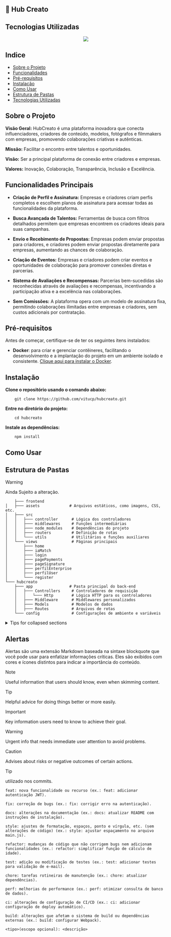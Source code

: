 ## 🚀 Hub Creato

## Tecnologias Utilizadas
  <p align="center">
    <a href="https://skillicons.dev">
      <img src="https://skillicons.dev/icons?i=git,aws,docker,adonis,js,nginx,nodejs,notion,postgres,postman" />
    </a>
  </p>
  


## Indice

- [Sobre o Projeto](#sobre-o-projeto)
- [Funcionalidades](#funcionalidades)
- [Pré-requisitos](#pré-requisitos)
- [Instalação](#instalação)
- [Como Usar](#como-usar)
- [Estrutura de Pastas](#estrutura-de-pastas)
- [Tecnologias Utilizadas](#tecnologias-utilizadas)


## Sobre o Projeto

**Visão Geral:** HubCreato é uma plataforma inovadora que conecta influenciadores, criadores de conteúdo, modelos, fotógrafos e filmmakers com empresas, promovendo colaborações criativas e autênticas.

**Missão:** Facilitar o encontro entre talentos e oportunidades.

**Visão:** Ser a principal plataforma de conexão entre criadores e empresas.

**Valores:** Inovação, Colaboração, Transparência, Inclusão e Excelência.


## Funcionalidades Principais

- **Criação de Perfil e Assinatura:** Empresas e criadores criam perfis completos e escolhem planos de assinatura para acessar todas as funcionalidades da plataforma.

- **Busca Avançada de Talentos:** Ferramentas de busca com filtros detalhados permitem que empresas encontrem os criadores ideais para suas campanhas.

- **Envio e Recebimento de Propostas:** Empresas podem enviar propostas para criadores, e criadores podem enviar propostas diretamente para empresas, aumentando as chances de colaboração.

- **Criação de Eventos:** Empresas e criadores podem criar eventos e oportunidades de colaboração para promover conexões diretas e parcerias.

- **Sistema de Avaliações e Recompensas:** Parcerias bem-sucedidas são reconhecidas através de avaliações e recompensas, incentivando a participação ativa e a excelência nas colaborações.

- **Sem Comissões:** A plataforma opera com um modelo de assinatura fixa, permitindo colaborações ilimitadas entre empresas e criadores, sem custos adicionais por contratação.


## Pré-requisitos

Antes de começar, certifique-se de ter os seguintes itens instalados:

- **Docker**: para criar e gerenciar contêineres, facilitando o desenvolvimento e a implantação do projeto em um ambiente isolado e consistente. [Clique aqui para instalar o Docker](https://docs.docker.com/get-docker/).

## Instalação
  **Clone o repositório usando o comando abaixo:**

        git clone https://github.com/vitucp/hubcreato.git
        
  **Entre no diretório do projeto:**

        cd hubcreato
  **Instale as dependências:**
  
        npm install
  
## Como Usar
## Estrutura de Pastas

> [!WARNING]
> Ainda Sujeito a alteração.

        ├─── frontend
    │   ├─── assets             # Arquivos estáticos, como imagens, CSS, etc.
    │   ├─── src
    │   │   ├─── controller      # Lógica dos controladores
    │   │   ├─── middlewares     # Funções intermediárias
    │   │   ├─── node_modules    # Dependências do projeto
    │   │   ├─── routers         # Definição de rotas
    │   │   └─── utils           # Utilitários e funções auxiliares
    │   └─── views               # Páginas principais
    │       ├─── home
    │       ├─── iaMatch
    │       ├─── login
    │       ├─── pagePayments
    │       ├─── pageSignature
    │       ├─── perfilEnterprise
    │       ├─── perfilUser
    │       └─── register
    └─── hubcreato
        ├─── app                # Pasta principal do back-end
        │   ├─── Controllers     # Controladores de requisição
        │   │   └─── Http        # Lógica HTTP para os controladores
        │   ├─── Middleware      # Middlewares personalizados
        │   ├─── Models          # Modelos de dados
        │   ├─── Routes          # Arquivos de rotas
        └─── config              # Configurações de ambiente e variáveis





<details>

<summary>Tips for collapsed sections</summary>

### You can add a header

```ruby
   puts "Hello World"
```

</details>

## Alertas

Alertas são uma extensão Markdown baseada na sintaxe blockquote que você pode usar para enfatizar informações críticas. Eles são exibidos com cores e ícones distintos para indicar a importância do conteúdo.

> [!NOTE]
> Useful information that users should know, even when skimming content.

> [!TIP]
> Helpful advice for doing things better or more easily.

> [!IMPORTANT]
> Key information users need to know to achieve their goal.

> [!WARNING]
> Urgent info that needs immediate user attention to avoid problems.

> [!CAUTION]
> Advises about risks or negative outcomes of certain actions.

> [!TIP]
> utilizado nos commits.
> 
    feat: nova funcionalidade ou recurso (ex.: feat: adicionar autenticação JWT).
    
    fix: correção de bugs (ex.: fix: corrigir erro na autenticação).
    
    docs: alterações na documentação (ex.: docs: atualizar README com instruções de instalação).
    
    style: ajustes de formatação, espaços, ponto e vírgula, etc. (sem alterações de código) (ex.: style: ajustar espaçamento no arquivo main.js).
    
    refactor: mudanças de código que não corrigem bugs nem adicionam funcionalidades (ex.: refactor: simplificar função de cálculo de idade).
    
    test: adição ou modificação de testes (ex.: test: adicionar testes para validação de e-mail).
    
    chore: tarefas rotineiras de manutenção (ex.: chore: atualizar dependências).
    
    perf: melhorias de performance (ex.: perf: otimizar consulta de banco de dados).
    
    ci: alterações de configuração de CI/CD (ex.: ci: adicionar configuração de deploy automático).
    
    build: alterações que afetam o sistema de build ou dependências externas (ex.: build: configurar Webpack).
    
    <tipo>(escopo opcional): <descrição>
